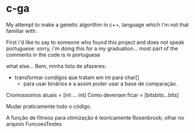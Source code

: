 # c-ga
My attempt to make a genetic algorithm in c++, language which i'm not that familiar with.

First i'd like to say to someone who found this project and does not speak portuguese:
sorry, i'm doing this for a my graduation... most part of the comments in the code is in portuguese

what else...
Bem, minha lista de afazeres:
- transformar condigos que tratam em int para char[]
  - para usar binários e a assim poder usar a base de comparação.

Cromossomos atuais = [int ... int]
Como deveriam ficar = [bitsbits...bits]

Mudar praticamente todo o código.

A função de fitness para otimização é teoricamente Rosenbrook; olhar no arquivo FuncoesTestes
